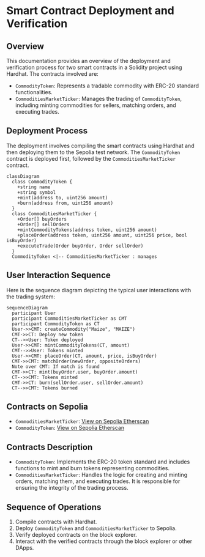 # Smart Contract Deployment and Verification

## Overview

This documentation provides an overview of the deployment and verification process for two smart contracts in a Solidity project using Hardhat. The contracts involved are:

- `CommodityToken`: Represents a tradable commodity with ERC-20 standard functionalities.
- `CommoditiesMarketTicker`: Manages the trading of `CommodityToken`, including minting commodities for sellers, matching orders, and executing trades.

## Deployment Process

The deployment involves compiling the smart contracts using Hardhat and then deploying them to the Sepolia test network. The `CommodityToken` contract is deployed first, followed by the `CommoditiesMarketTicker` contract.

```mermaid
classDiagram
  class CommodityToken {
    +string name
    +string symbol
    +mint(address to, uint256 amount)
    +burn(address from, uint256 amount)
  }
  class CommoditiesMarketTicker {
    +Order[] buyOrders
    +Order[] sellOrders
    +mintCommodityTokens(address token, uint256 amount)
    +placeOrder(address token, uint256 amount, uint256 price, bool isBuyOrder)
    +executeTrade(Order buyOrder, Order sellOrder)
  }
  CommodityToken <|-- CommoditiesMarketTicker : manages
```

## User Interaction Sequence

Here is the sequence diagram depicting the typical user interactions with the trading system:

```mermaid
sequenceDiagram
  participant User
  participant CommoditiesMarketTicker as CMT
  participant CommodityToken as CT
  User->>CMT: createCommodity("Maize", "MAIZE")
  CMT->>CT: Deploy new token
  CT-->>User: Token deployed
  User->>CMT: mintCommodityTokens(CT, amount)
  CMT-->>User: Tokens minted
  User->>CMT: placeOrder(CT, amount, price, isBuyOrder)
  CMT->>CMT: matchOrder(newOrder, oppositeOrders)
  Note over CMT: If match is found
  CMT->>CT: mint(buyOrder.user, buyOrder.amount)
  CT-->>CMT: Tokens minted
  CMT->>CT: burn(sellOrder.user, sellOrder.amount)
  CT-->>CMT: Tokens burned
```

## Contracts on Sepolia

- `CommoditiesMarketTicker`: [View on Sepolia Etherscan](https://sepolia.etherscan.io/address/0x4F044B8375c49a181d3C0Da537eAB3d132cB766e#code)
- `CommodityToken`: [View on Sepolia Etherscan](https://sepolia.etherscan.io/address/0x94ea3F341268cF911a00E635BCF40A1BC0c7ef1b#code)

## Contracts Description

- `CommodityToken`: Implements the ERC-20 token standard and includes functions to mint and burn tokens representing commodities.
- `CommoditiesMarketTicker`: Handles the logic for creating and minting orders, matching them, and executing trades. It is responsible for ensuring the integrity of the trading process.

## Sequence of Operations

1. Compile contracts with Hardhat.
2. Deploy `CommodityToken` and `CommoditiesMarketTicker` to Sepolia.
3. Verify deployed contracts on the block explorer.
4. Interact with the verified contracts through the block explorer or other DApps.
